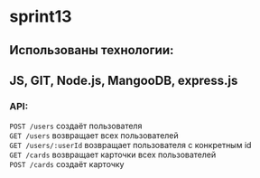 # sprint13
## Использованы технологии:</br>
JS, GIT, Node.js, MangooDB, express.js 
---
### API:</br>
`POST /users` создаёт пользователя</br>
`GET /users` возвращает всех пользователей</br>
`GET /users/:userId` возвращает пользователя c конкретным id </br>
`GET /cards` возвращает карточки всех пользователей</br>
`POST /cards` создаёт карточку</br>

